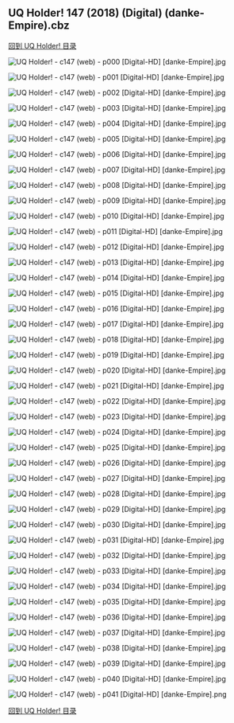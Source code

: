 ## UQ Holder! 147 (2018) (Digital) (danke-Empire).cbz


[回到 UQ Holder! 目录](https://github.com/alicewish/markdown/blob/master/series/UQ-Holder.md)


![UQ Holder! - c147 (web) - p000 [Digital-HD] [danke-Empire].jpg](https://wx1.sinaimg.cn/large/6a9fdecagy1fqnftacsp6j21j82cw7nu.jpg)

![UQ Holder! - c147 (web) - p001 [Digital-HD] [danke-Empire].jpg](https://wx1.sinaimg.cn/large/6a9fdecagy1fqnftnurbrj21kl2cwhdt.jpg)

![UQ Holder! - c147 (web) - p002 [Digital-HD] [danke-Empire].jpg](https://wx1.sinaimg.cn/large/6a9fdecagy1fqnfu3ty2pj21kl2cwu0x.jpg)

![UQ Holder! - c147 (web) - p003 [Digital-HD] [danke-Empire].jpg](https://wx1.sinaimg.cn/large/6a9fdecagy1fqnfuuxvw3j21kl2cwqv5.jpg)

![UQ Holder! - c147 (web) - p004 [Digital-HD] [danke-Empire].jpg](https://wx1.sinaimg.cn/large/6a9fdecagy1fqnfvenmasj21kl2cwb29.jpg)

![UQ Holder! - c147 (web) - p005 [Digital-HD] [danke-Empire].jpg](https://wx1.sinaimg.cn/large/6a9fdecagy1fqnfvx4w6nj21kl2cwe81.jpg)

![UQ Holder! - c147 (web) - p006 [Digital-HD] [danke-Empire].jpg](https://wx1.sinaimg.cn/large/6a9fdecagy1fqnfw9qgv4j21kl2cwb29.jpg)

![UQ Holder! - c147 (web) - p007 [Digital-HD] [danke-Empire].jpg](https://wx1.sinaimg.cn/large/6a9fdecagy1fqnfwmz2sgj21kl2cw7wh.jpg)

![UQ Holder! - c147 (web) - p008 [Digital-HD] [danke-Empire].jpg](https://wx1.sinaimg.cn/large/6a9fdecagy1fqnfwz27jtj21kl2cwx6p.jpg)

![UQ Holder! - c147 (web) - p009 [Digital-HD] [danke-Empire].jpg](https://wx1.sinaimg.cn/large/6a9fdecagy1fqnfxkdd83j21kl2cwe81.jpg)

![UQ Holder! - c147 (web) - p010 [Digital-HD] [danke-Empire].jpg](https://wx1.sinaimg.cn/large/6a9fdecagy1fqnfy1w9fwj21kl2cwhdt.jpg)

![UQ Holder! - c147 (web) - p011 [Digital-HD] [danke-Empire].jpg](https://wx1.sinaimg.cn/large/6a9fdecagy1fqnfyhly84j21kl2cwb29.jpg)

![UQ Holder! - c147 (web) - p012 [Digital-HD] [danke-Empire].jpg](https://wx1.sinaimg.cn/large/6a9fdecagy1fqnfypvjhwj21kl2cwe81.jpg)

![UQ Holder! - c147 (web) - p013 [Digital-HD] [danke-Empire].jpg](https://wx1.sinaimg.cn/large/6a9fdecagy1fqnfz8qcyvj21kl2cwu0x.jpg)

![UQ Holder! - c147 (web) - p014 [Digital-HD] [danke-Empire].jpg](https://wx1.sinaimg.cn/large/6a9fdecagy1fqnfzugvt4j21kl2cwqv5.jpg)

![UQ Holder! - c147 (web) - p015 [Digital-HD] [danke-Empire].jpg](https://wx1.sinaimg.cn/large/6a9fdecagy1fqng0hbztcj21kl2cwu0x.jpg)

![UQ Holder! - c147 (web) - p016 [Digital-HD] [danke-Empire].jpg](https://wx1.sinaimg.cn/large/6a9fdecagy1fqng0vowgzj21kl2cwe81.jpg)

![UQ Holder! - c147 (web) - p017 [Digital-HD] [danke-Empire].jpg](https://wx1.sinaimg.cn/large/6a9fdecagy1fqng185c90j21kl2cwb29.jpg)

![UQ Holder! - c147 (web) - p018 [Digital-HD] [danke-Empire].jpg](https://wx1.sinaimg.cn/large/6a9fdecagy1fqng1iv0ixj21kl2cw1kx.jpg)

![UQ Holder! - c147 (web) - p019 [Digital-HD] [danke-Empire].jpg](https://wx1.sinaimg.cn/large/6a9fdecagy1fqng1xh5naj21kl2cw1kx.jpg)

![UQ Holder! - c147 (web) - p020 [Digital-HD] [danke-Empire].jpg](https://wx1.sinaimg.cn/large/6a9fdecagy1fqng2b304ij21kl2cwhdt.jpg)

![UQ Holder! - c147 (web) - p021 [Digital-HD] [danke-Empire].jpg](https://wx1.sinaimg.cn/large/6a9fdecagy1fqng2w6357j21kl2cwb29.jpg)

![UQ Holder! - c147 (web) - p022 [Digital-HD] [danke-Empire].jpg](https://wx1.sinaimg.cn/large/6a9fdecagy1fqng36tujwj21kl2cw1kx.jpg)

![UQ Holder! - c147 (web) - p023 [Digital-HD] [danke-Empire].jpg](https://wx1.sinaimg.cn/large/6a9fdecagy1fqng3grqd4j21kl2cw7wh.jpg)

![UQ Holder! - c147 (web) - p024 [Digital-HD] [danke-Empire].jpg](https://wx1.sinaimg.cn/large/6a9fdecagy1fqng46dqqbj21kl2cwe81.jpg)

![UQ Holder! - c147 (web) - p025 [Digital-HD] [danke-Empire].jpg](https://wx1.sinaimg.cn/large/6a9fdecagy1fqng4ybsvrj21kl2cwu0x.jpg)

![UQ Holder! - c147 (web) - p026 [Digital-HD] [danke-Empire].jpg](https://wx1.sinaimg.cn/large/6a9fdecagy1fqng59uk6nj21kl2cwkjl.jpg)

![UQ Holder! - c147 (web) - p027 [Digital-HD] [danke-Empire].jpg](https://wx1.sinaimg.cn/large/6a9fdecagy1fqng5l3tgzj21kl2cwqv5.jpg)

![UQ Holder! - c147 (web) - p028 [Digital-HD] [danke-Empire].jpg](https://wx1.sinaimg.cn/large/6a9fdecagy1fqng5xqhmoj21kl2cw7wh.jpg)

![UQ Holder! - c147 (web) - p029 [Digital-HD] [danke-Empire].jpg](https://wx1.sinaimg.cn/large/6a9fdecagy1fqng66frhdj21kl2cw7wh.jpg)

![UQ Holder! - c147 (web) - p030 [Digital-HD] [danke-Empire].jpg](https://wx1.sinaimg.cn/large/6a9fdecagy1fqng6ybsd3j21kl2cwb29.jpg)

![UQ Holder! - c147 (web) - p031 [Digital-HD] [danke-Empire].jpg](https://wx1.sinaimg.cn/large/6a9fdecagy1fqng7e3lbhj21kl2cwe81.jpg)

![UQ Holder! - c147 (web) - p032 [Digital-HD] [danke-Empire].jpg](https://wx1.sinaimg.cn/large/6a9fdecagy1fqng7vboglj21kl2cwhdt.jpg)

![UQ Holder! - c147 (web) - p033 [Digital-HD] [danke-Empire].jpg](https://wx1.sinaimg.cn/large/6a9fdecagy1fqng8aec86j21kl2cw4qp.jpg)

![UQ Holder! - c147 (web) - p034 [Digital-HD] [danke-Empire].jpg](https://wx1.sinaimg.cn/large/6a9fdecagy1fqng8qwofvj21kl2cwqv5.jpg)

![UQ Holder! - c147 (web) - p035 [Digital-HD] [danke-Empire].jpg](https://wx1.sinaimg.cn/large/6a9fdecagy1fqng90wx9ij21kl2cw4qp.jpg)

![UQ Holder! - c147 (web) - p036 [Digital-HD] [danke-Empire].jpg](https://wx1.sinaimg.cn/large/6a9fdecagy1fqng9no2ztj21kl2cwhdt.jpg)

![UQ Holder! - c147 (web) - p037 [Digital-HD] [danke-Empire].jpg](https://wx1.sinaimg.cn/large/6a9fdecagy1fqnga7w8a7j21kl2cw1ky.jpg)

![UQ Holder! - c147 (web) - p038 [Digital-HD] [danke-Empire].jpg](https://wx1.sinaimg.cn/large/6a9fdecagy1fqngap6tngj21kl2cw4qq.jpg)

![UQ Holder! - c147 (web) - p039 [Digital-HD] [danke-Empire].jpg](https://wx1.sinaimg.cn/large/6a9fdecagy1fqngazade5j21kl2cw1kx.jpg)

![UQ Holder! - c147 (web) - p040 [Digital-HD] [danke-Empire].jpg](https://wx1.sinaimg.cn/large/6a9fdecagy1fqngbd1xq1j21kl2cw1kx.jpg)

![UQ Holder! - c147 (web) - p041 [Digital-HD] [danke-Empire].png](https://wx1.sinaimg.cn/large/6a9fdecagy1fqngbgru4sj21kl2cw0p2.jpg)

[回到 UQ Holder! 目录](https://github.com/alicewish/markdown/blob/master/series/UQ-Holder.md)

